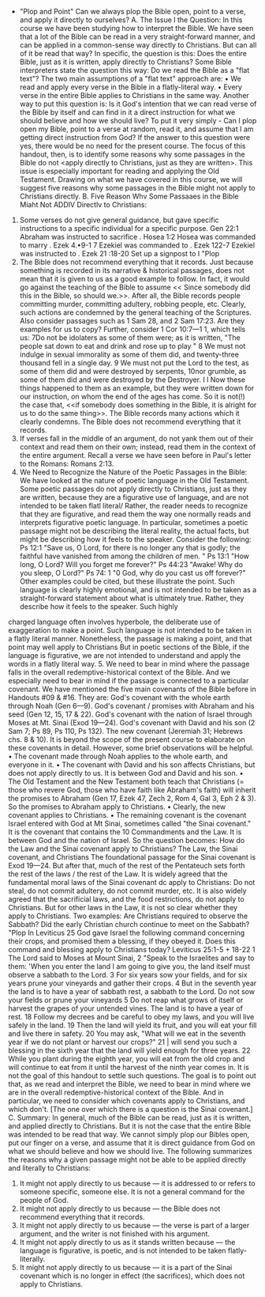 - "Plop and Point"
Can we always plop the Bible open, point to a verse, and apply it directly to ourselves?
A. The Issue I the Question:
In this course we have been studying how to interpret the Bible. We have seen that a lot of the Bible can be read in a very straight-forward manner, and can be applied in a common-sense way directly to Christians. But can all of it be read that way? In specific, the question is this:
Does the entire Bible, just as it is written, apply directly to Christians?
Some Bible interpreters state the question this way: Do we read the Bible as a "flat text"? The two main assumptions of a "flat text" approach are:
•	We read and apply every verse in the Bible in a flatly-literal way.
•	Every verse in the entire Bible applies to Christians in the same way.
Another way to put this question is:
Is it God's intention that we can read  verse of the Bible by itself and can  find in it a direct instruction for what we should believe and how we should live?
To put it very simply -
Can I plop open my Bible, point to a verse at random, read it, and assume that I am getting direct instruction from God?
If the answer to this question were yes, there would be no need for the present course.
The focus of this handout, then, is to identify some reasons why some passages in the Bible do not <apply directly to Christians, just as they are written>. This issue is especially important for reading and applying the Old Testament.
Drawing on what we have covered in this course, we will suggest five reasons why some passages in the Bible might not apply to Christians directly.
B. Five Reason Whv Some Passaaes in the Bible Miaht Not ADDIV Directlv to Christians:
1.	Some verses do not give general guidance, but gave specific instructions to a specific individual for a specific purpose.
Gen 22:1	Abraham was instructed to sacrifice .
Hosea 1:2	Hosea was commanded to marry .
Ezek 4.•9-1 7	Ezekiel was commanded to .
Ezek 122-7	Ezekiel was instructed to .
Ezek 21 :18-20	Set up a signpost to
I 	"Plop
2.	The Bible does not recommend everything that it records.
Just because something is recorded in its narrative & historical passages, does not mean that it is given to us as a good example to follow. In fact, it would go against the teaching of the Bible to assume << Since somebody did this in the Bible, so should we.>>.
After all, the Bible records people committing murder, committing adultery, robbing people, etc. Clearly, such actions are condemned by the general teaching of the Scriptures.
Also consider passages such as 1 Sam 28, and 2 Sam 17:23. Are they examples for us to copy?
Further, consider 1 Cor 10:7—1 1, which tells us:
7Do not be idolaters as some of them were; as it is written, "The people sat down to eat and drink and rose up to play " 8 We must not indulge in sexual immorality as some of them did, and twenty-three thousand fell in a single day. 9 We must not put the Lord to the test, as some of them did and were destroyed by serpents, 10nor grumble, as some of them did and were destroyed by the Destroyer. I l Now these things happened to them as an example, but they were written down for our instruction, on whom the end of the ages has come.
So it is not(!) the case that, <<if somebody does something in the Bible, it is alright for us to do the same thing>>. The Bible records many actions which it clearly condemns. The Bible does not recommend everything that it records.
3.	If verses fall in the middle of an argument, do not yank them out of their context and read them on their own; instead, read them in the context of the entire argument.
Recall a verse we have seen before in Paul's letter to the Romans: Romans 2:13.
4.	We Need to Recognize the Nature of the Poetic Passages in the Bible:
We have looked at the nature of poetic language in the Old Testament.
Some poetic passages do not apply directly to Christians, just as they are written, because they are a figurative use of language, and are not intended to be taken flatl literal/
Rather, the reader needs to recognize that they are figurative, and read them the way one normally reads and interprets figurative poetic language.
In particular, sometimes a poetic passage might not be describing the literal reality, the actual facts, but might be describing how it feels to the speaker.
Consider the following:
Ps 12:1 "Save us, O Lord, for there is no longer any that is godly; the faithful have vanished from among the children of men. "
Ps 13:1 "How long, O Lord? Will you forget me forever?"
Ps 44:23 "Awake! Why do you sleep, O Lord?"
Ps 74: 1 "0 God, why do you cast us off forever?"
Other examples could be cited, but these illustrate the point. Such language is clearly highly emotional, and is not intended to be taken as a straight-forward statement about what is ultimately true. Rather, they describe how it feels to the speaker. Such highly

charged language often involves hyperbole, the deliberate use of exaggeration to make a point. Such language is not intended to be taken in a flatly literal manner.
Nonetheless, the passage is making a point, and that point may well apply to Christians  But in poetic sections of the Bible, if the language is figurative, we are not intended to understand and apply the words in a flatly literal way.
5. We need to bear in mind where the passage falls in the overall redemptive-historical context of the Bible. And we especially need to bear in mind if the passage is connected to a particular covenant.
We have mentioned the five main covenants of the Bible before in Handouts #09 & #16. They are:
God's covenant with the whole earth through Noah (Gen 6—9).
God's covenant / promises with Abraham and his seed (Gen 12, 15, 17 & 22).
God's covenant with the nation of Israel through Moses at Mt. Sinai (Exod 19—24).
God's covenant with David and his son (2 Sam 7; Ps 89, Ps 110, Ps 132). The new covenant (Jeremiah 31; Hebrews chs. 8 & 10).
It is beyond the scope of the present course to elaborate on these covenants in detail. However, some brief observations will be helpful.
•	The covenant made through Noah applies to the whole earth, and everyone in it.
•	The covenant with David and his son affects Christians, but does not apply directly to us. It is between God and David and his son.
•	The Old Testament and the New Testament both teach that Christians (= those who revere God, those who have faith like Abraham's faith) will inherit the promises to Abraham (Gen 17, Ezek 47, Zech 2, Rom 4, Gal 3, Eph 2 & 3). So the promises to Abraham apply to Christians.
•	Clearly, the new covenant applies to Christians.
•	The remaining covenant is the covenant Israel entered with God at Mt Sinai, sometimes called "the Sinai covenant." It is the covenant that contains the 10 Commandments and the Law. It is between God and the nation of Israel. So the question becomes: How do the Law and the Sinai covenant apply to Christians?
The Law, the Sinai covenant, and Christians
The foundational passage for the Sinai covenant is Exod 19—24. But after that, much of the rest of the Pentateuch sets forth the rest of the laws / the rest of the Law.
It is widely agreed that the fundamental moral laws of the Sinai covenant dc apply to Christians: Do not steal, do not commit adultery, do not commit murder, etc.
It is also widely agreed that the sacrificial laws, and the food restrictions, do not apply to Christians.
But for other laws in the Law, it is not so clear whether they apply to Christians. Two examples:
 	Are Christians required to observe the Sabbath?
Did the early Christian church continue to meet on the Sabbath?
"Plop
 	In Leviticus 25 God gave Israel the following command concerning their crops, and promised them a blessing, if they obeyed it. Does this command and blessing apply to Christians today?
Leviticus 25:1-5 + 18-22
1 The Lord said to Moses at Mount Sinai, 2 "Speak to the Israelites and say to them: 'When you enter the land I am going to give you, the land itself must observe a sabbath to the Lord. 3 For six years sow your fields, and for six years prune your vineyards and gather their crops. 4 But in the seventh year the land is to have a year of sabbath rest, a sabbath to the Lord. Do not sow your fields or prune your vineyards 5 Do not reap what grows of itself or harvest the grapes of your untended vines. The land is to have a year of rest.
18
Follow my decrees and be careful to obey my laws, and you will live safely in the land. 19 Then the land will yield its fruit, and you will eat your fill and live there in safety. 20 You may ask, "What will we eat in the seventh year if we do not plant or harvest our crops?" 21 | will send you such a blessing in the sixth year that the land will yield enough for three years. 22 While you plant during the eighth year, you will eat from the old crop and will continue to eat from it until the harvest of the ninth year comes in.
It is not the goal of this handout to settle such questions. The goal is to point out that, as we read and interpret the Bible, we need to bear in mind where we are in the overall redemptive-historical context of the Bible. And in particular, we need to consider which covenants apply to Christians, and which don't. [The one over which there is a question is the Sinai covenant.]
C. Summary:
In general, much of the Bible can be read, just as it is written, and applied directly to Christians. But it is not the case that the entire Bible was intended to be read that way. We cannot simply plop our Bibles open, put our finger on a verse, and assume that it is direct guidance from God on what we should believe and how we should live.
The following summarizes the reasons why a given passage might not be able to be applied directly and literally to Christians:
1.	It might not apply directly to us because — it is addressed to or refers to someone specific, someone else. It is not a general command for the people of God.
2.	It might not apply directly to us because — the Bible does not recommend everything that it records.
3.	It might not apply directly to us because — the verse is part of a larger argument, and the writer is not finished with his argument.
4.	It might not apply directly to us as it stands written because — the language is figurative, is poetic, and is not intended to be taken flatly-literally.
5.	It might not apply directly to us because — it is a part of the Sinai covenant which is no longer in effect (the sacrifices), which does not apply to Christians.
